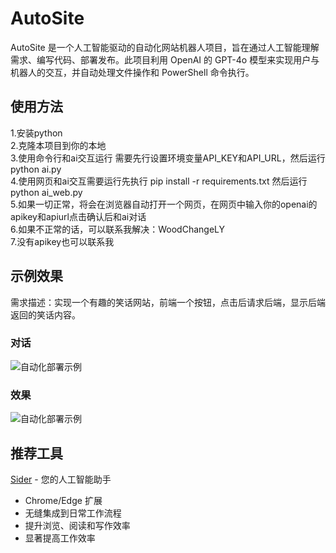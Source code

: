 # AutoSite

AutoSite 是一个人工智能驱动的自动化网站机器人项目，旨在通过人工智能理解需求、编写代码、部署发布。此项目利用 OpenAI 的 GPT-4o 模型来实现用户与机器人的交互，并自动处理文件操作和 PowerShell 命令执行。

## 使用方法

1.安装python  
2.克隆本项目到你的本地  
3.使用命令行和ai交互运行 需要先行设置环境变量API_KEY和API_URL，然后运行 python ai.py  
4.使用网页和ai交互需要运行先执行 pip install -r requirements.txt 然后运行 python ai_web.py  
5.如果一切正常，将会在浏览器自动打开一个网页，在网页中输入你的openai的apikey和apiurl点击确认后和ai对话  
6.如果不正常的话，可以联系我解决：WoodChangeLY  
7.没有apikey也可以联系我


## 示例效果 

需求描述：实现一个有趣的笑话网站，前端一个按钮，点击后请求后端，显示后端返回的笑话内容。

### 对话
![自动化部署示例](https://pub-20abb0d076b24b52a65a8f98d262b891.r2.dev/chat.png)

### 效果
![自动化部署示例](https://pub-20abb0d076b24b52a65a8f98d262b891.r2.dev/site.png)


## 推荐工具

[Sider](https://sider.ai) - 您的人工智能助手

- Chrome/Edge 扩展
- 无缝集成到日常工作流程
- 提升浏览、阅读和写作效率
- 显著提高工作效率
